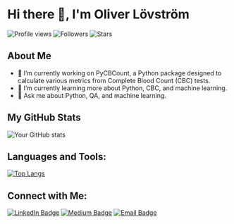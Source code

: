 # Hi there 👋, I'm Oliver Lövström

![Profile views](https://komarev.com/ghpvc/?username=OliLov&color=blue)
![Followers](https://img.shields.io/github/followers/OliLov?style=social)
![Stars](https://img.shields.io/github/stars/OliLov?style=social)

## About Me

- 🔭 I’m currently working on PyCBCount, a Python package designed to calculate various metrics from Complete Blood Count (CBC) tests.
- 🌱 I’m currently learning more about Python, CBC, and machine learning.
- 💬 Ask me about Python, QA, and machine learning.

## My GitHub Stats

![Your GitHub stats](https://github-readme-stats.vercel.app/api?username=OliLov&show_icons=true)

## Languages and Tools:

[![Top Langs](https://github-readme-stats.vercel.app/api/top-langs/?username=OliLov&layout=compact)](https://github.com/anuraghazra/github-readme-stats)

## Connect with Me:

[![LinkedIn Badge](https://img.shields.io/badge/-LinkedIn-0077B5?style=flat&logo=LinkedIn&logoColor=white&link=https://www.linkedin.com/in/oliverlovstrom/)](https://www.linkedin.com/in/oliverlovstrom/)
[![Medium Badge](https://img.shields.io/badge/-Medium-12100E?style=flat&logo=Medium&logoColor=white&link=https://medium.com/@oliver.lovstrom)](https://medium.com/@oliver.lovstrom)
[![Email Badge](https://img.shields.io/badge/-Email-D14836?style=flat&logo=Gmail&logoColor=white&link=mailto:oliver.lovstrom@gmail.com)](mailto:oliver.lovstrom@gmail.com)

